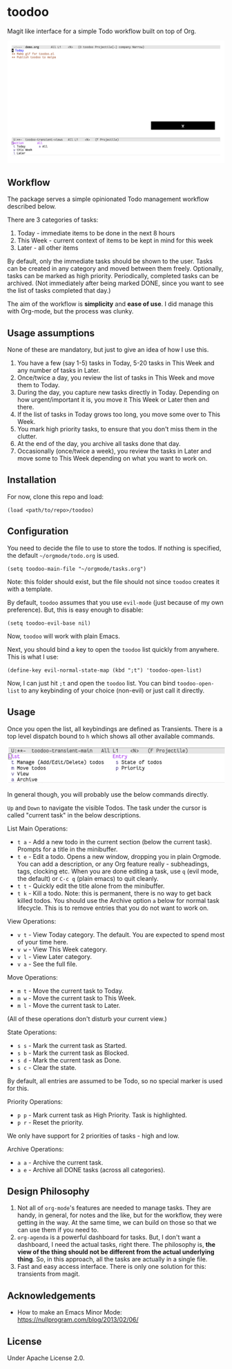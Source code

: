 # toodoo

Magit like interface for a simple Todo workflow built on top of Org.

![toodoo in action](demo.gif)

## Workflow

The package serves a simple opinionated Todo management workflow described below.

There are 3 categories of tasks:
1. Today - immediate items to be done in the next 8 hours
2. This Week - current context of items to be kept in mind for this week
3. Later - all other items

By default, only the immediate tasks should be shown to the user. Tasks can be created in any category and moved between them freely. Optionally, tasks can be marked as high priority. Periodically, completed tasks can be archived. (Not immediately after being marked DONE, since you want to see the list of tasks completed that day.)

The aim of the workflow is **simplicity** and **ease of use**. I did manage this with Org-mode, but the process was clunky.

## Usage assumptions

None of these are mandatory, but just to give an idea of how I use this.

1. You have a few (say 1-5) tasks in Today, 5-20 tasks in This Week and any number of tasks in Later.
2. Once/twice a day, you review the list of tasks in This Week and move them to Today.
3. During the day, you capture new tasks directly in Today. Depending on how urgent/important it is, you move it This Week or Later then and there.
4. If the list of tasks in Today grows too long, you move some over to This Week.
5. You mark high priority tasks, to ensure that you don't miss them in the clutter.
6. At the end of the day, you archive all tasks done that day.
7. Occasionally (once/twice a week), you review the tasks in Later and move some to This Week depending on what you want to work on.

## Installation

For now, clone this repo and load:
```
(load <path/to/repo>/toodoo)
```

## Configuration

You need to decide the file to use to store the todos. If nothing is specified, the default `~/orgmode/todo.org` is used.
```
(setq toodoo-main-file "~/orgmode/tasks.org")
```
Note: this folder should exist, but the file should not since `toodoo` creates it with a template.

By default, `toodoo` assumes that you use `evil-mode` (just because of my own preference).
But, this is easy enough to disable:
```
(setq toodoo-evil-base nil)
```
Now, `toodoo` will work with plain Emacs.

Next, you should bind a key to open the `toodoo` list quickly from anywhere. This is what I use:
```
(define-key evil-normal-state-map (kbd ";t") 'toodoo-open-list)
```
Now, I can just hit `;t` and open the `toodoo` list. You can bind `toodoo-open-list` to any keybinding of your choice (non-evil) or just call it directly.

## Usage

Once you open the list, all keybindings are defined as Transients. There is a top level dispatch bound to `h` which shows all other available commands.

![toodoo top level transient](dispatch.png)

In general though, you will probably use the below commands directly.

`Up` and `Down` to navigate the visible Todos. The task under the cursor is called "current task" in the below descriptions.

List Main Operations:
+ `t a` - Add a new todo in the current section (below the current task). Prompts for a title in the minibuffer.
+ `t e` - Edit a todo. Opens a new window, dropping you in plain Orgmode. You can add a description, or any Org feature really - subheadings, tags, clocking etc. When you are done editing a task, use `q` (evil mode, the default) or `C-c q` (plain emacs) to quit cleanly.
+ `t t` - Quickly edit the title alone from the minibuffer.
+ `t k` - Kill a todo. Note: this is permanent, there is no way to get back killed todos. You should use the Archive option `a` below for normal task lifecycle. This is to remove entries that you do not want to work on.

View Operations:
+ `v t` - View Today category. The default. You are expected to spend most of your time here.
+ `v w` - View This Week category.
+ `v l` - View Later category.
+ `v a` - See the full file.

Move Operations:
+ `m t` - Move the current task to Today.
+ `m w` - Move the current task to This Week.
+ `m l` - Move the current task to Later.

(All of these operations don't disturb your current view.)

State Operations:
+ `s s` - Mark the current task as Started.
+ `s b` - Mark the current task as Blocked.
+ `s d` - Mark the current task as Done.
+ `s c` - Clear the state.

By default, all entries are assumed to be Todo, so no special marker is used for this.

Priority Operations:
+ `p p` - Mark current task as High Priority. Task is highlighted.
+ `p r` - Reset the priority.

We only have support for 2 priorities of tasks - high and low.

Archive Operations:
+ `a a` - Archive the current task.
+ `a e` - Archive all DONE tasks (across all categories).

## Design Philosophy

1. Not all of `org-mode`'s features are needed to manage tasks. They are handy, in general, for notes and the like, but for the workflow, they were getting in the way. At the same time, we can build on those so that we can use them if you need to.
2. `org-agenda` is a powerful dashboard for tasks. But, I don't want a dashboard, I need the actual tasks, right there. The philosophy is, **the view of the thing should not be different from the actual underlying thing**. So, in this approach, all the tasks are actually in a single file.
3. Fast and easy access interface. There is only one solution for this: transients from magit.

## Acknowledgements

- How to make an Emacs Minor Mode: https://nullprogram.com/blog/2013/02/06/

## License

Under Apache License 2.0.
